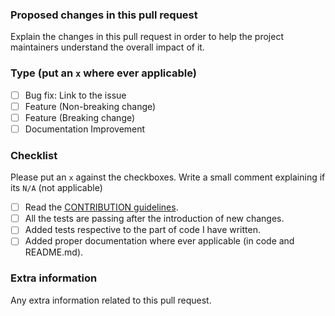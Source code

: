 ### Proposed changes in this pull request
Explain the changes in this pull request in order to help the project maintainers understand the overall impact of it.

### Type (put an `x` where ever applicable)
- [ ] Bug fix: Link to the issue
- [ ] Feature (Non-breaking change)
- [ ] Feature (Breaking change)
- [ ] Documentation Improvement

### Checklist
Please put an `x` against the checkboxes. Write a small comment explaining if its `N/A` (not applicable)

- [ ] Read the [CONTRIBUTION guidelines](https://github.com/CityOfZion/neo-storm/blob/master/CONTRIBUTING.md).
- [ ] All the tests are passing after the introduction of new changes.
- [ ] Added tests respective to the part of code I have written.
- [ ] Added proper documentation where ever applicable (in code and README.md).

### Extra information
Any extra information related to this pull request.
